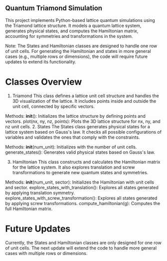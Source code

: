 ## Quantum Triamond Simulation
This project implements Python-based lattice quantum simulations using the Triamond lattice structure. It models a quantum lattice system, generates physical states, and computes the Hamiltonian matrix, accounting for symmetries and transformations in the system.

Note: The States and Hamiltonian classes are designed to handle one row of unit cells. For generating the Hamiltonian and states in more general cases (e.g., multiple rows or dimensions), the code will require future updates to extend its functionality.

# Classes Overview
1. Triamond
This class defines a lattice unit cell structure and handles the 3D visualization of the lattice. It includes points inside and outside the unit cell, connected by specific vectors.

Methods:
__init__(): Initializes the lattice structure by defining points and vectors.
plot(nx, ny, nz, points): Plots the 3D lattice structure for nx, ny, and nz unit cells.
2. States
The States class generates physical states for a lattice system based on Gauss's law. It checks all possible configurations of variables and validates the ones that comply with the constraints.

Methods:
__init__(num_unit): Initializes with the number of unit cells.
generate_states(): Generates valid physical states based on Gauss's law.

3. Hamiltonian
This class constructs and calculates the Hamiltonian matrix for the lattice system. It also explores translation and screw transformations to generate new quantum states and symmetries.

Methods:
__init__(num_unit, sector): Initializes the Hamiltonian with unit cells and sector.
explore_states_with_translation(): Explores all states generated by applying translation symmetry.
explore_states_with_screw_transformation(): Explores all states generated by applying screw transformations.
compute_hamiltonian(g): Computes the full Hamiltonian matrix.

# Future Updates
Currently, the States and Hamiltonian classes are only designed for one row of unit cells. The next update will extend the code to handle more general cases with multiple rows or dimensions.
